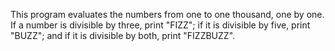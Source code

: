 This program evaluates the numbers from one to one thousand, one by one. If a number is divisible by three, print "FIZZ"; if it is divisible by five, print "BUZZ"; and if it is divisible by both, print "FIZZBUZZ".
